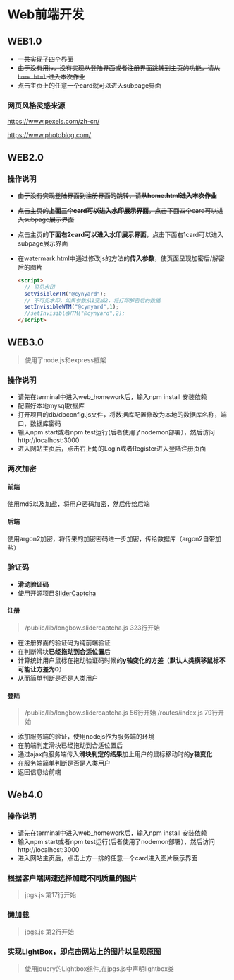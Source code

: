 # Web前端开发

## WEB1.0 

- ~~一共实现了四个界面~~
- ~~由于没有用js，没有实现从登陆界面或者注册界面跳转到主页的功能，请从`home.html` 进入本次作业~~
- ~~点击主页上的任意一个card就可以进入subpage界面~~

### 网页风格灵感来源

https://www.pexels.com/zh-cn/

https://www.photoblog.com/

## WEB2.0

### 操作说明

- ~~由于没有实现登陆界面到注册界面的跳转，请**从home.html进入本次作业**~~

- ~~点击主页的**上面三个card可以进入水印展示界面**，点击下面四个card可以进入subpage展示界面~~

- 点击主页的**下面右2card可以进入水印展示界面**，点击下面右1card可以进入subpage展示界面

- 在watermark.html中通过修改js的方法的**传入参数**，使页面呈现加密后/解密后的图片

  ```html
  <script>
    // 可见水印
    setVisibleWTM("@cynyard");
    // 不可见水印，如果参数从1变成2，将打印解密后的数据
    setInvisibleWTM("@cynyard",1);
    //setInvisibleWTM("@cynyard",2);
  </script>
  ```
  
## WEB3.0

> 使用了node.js和express框架

### 操作说明

- 请先在terminal中进入web_homework后，输入npm install 安装依赖
- 配置好本地mysql数据库
- 打开项目的db/dbconfig.js文件，将数据库配置修改为本地的数据库名称，端口，数据库密码
- 输入npm start或者npm test运行(后者使用了nodemon部署），然后访问http://localhost:3000
- 进入网站主页后，点击右上角的Login或者Register进入登陆注册页面

### 两次加密

#### 前端

使用md5以及加盐，将用户密码加密，然后传给后端

#### 后端

使用argon2加密，将传来的加密密码进一步加密，传给数据库（argon2自带加盐）

### 验证码

- **滑动验证码**
- 使用开源项目[SliderCaptcha](https://github.com/ArgoZhang/SliderCaptcha)

#### 注册

> /public/lib/longbow.slidercaptcha.js 323行开始

- 在注册界面的验证码为纯前端验证
- 在判断滑块**已经拖动到合适位置**后
- 计算统计用户鼠标在拖动验证码时候的**y轴变化的方差**（**默认人类横移鼠标不可能让方差为0**）
- 从而简单判断是否是人类用户

#### 登陆

> /public/lib/longbow.slidercaptcha.js 56行开始
> /routes/index.js 79行开始

- 添加服务端的验证，使用nodejs作为服务端的环境
- 在前端判定滑块已经拖动到合适位置后
- 通过ajax向服务端传入**滑块判定的结果**加上用户的鼠标移动时的**y轴变化**
- 在服务端简单判断是否是人类用户
- 返回信息给前端



## Web4.0

### 操作说明

- 请先在terminal中进入web_homework后，输入npm install 安装依赖
- 输入npm start或者npm test运行(后者使用了nodemon部署），然后访问http://localhost:3000
- 进入网站主页后，点击上方一排的任意一个card进入图片展示界面

### 根据客户端网速选择加载不同质量的图片

> jpgs.js 第17行开始

### 懒加载

> jpgs.js 第2行开始

### 实现LightBox，即点击网站上的图片以呈现原图

> 使用jquery的Lightbox组件,在jpgs.js中声明lightbox类
